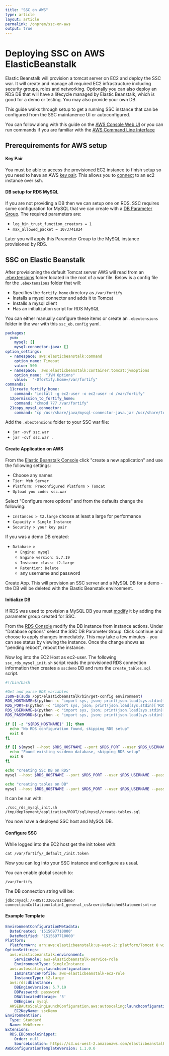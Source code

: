 ```yaml
---
title: "SSC on AWS"
type: article
layout: article
permalink: /onprem/ssc-on-aws
output: true
---
```

# Deploying SSC on AWS ElasticBeanstalk
Elastic Beanstalk will provision a tomcat server on EC2 and deploy the SSC war.  It will create and manage all required EC2 infrastructure including security groups, roles and networking.  Optionally you can also deploy an RDS DB that will have a lifecycle managed by Elastic Beanstalk, which is good for a demo or testing.  You may also provide your own DB.

This guide walks through setup to get a running SSC instance that can be configured from the SSC maintanence UI or autoconfigured.

You can follow along with this guide on the [AWS Console Web UI](https://aws.amazon.com/console/ "ui instructions") or you can run commands if you are familiar with the [AWS Command Line Interface](https://aws.amazon.com/cli/ "aws instuctions")

## Prerequirements for AWS setup
#### Key Pair
You must be able to access the provisioned EC2 instance to finish setup so you need to have an AWS [key pair](https://docs.aws.amazon.com/AWSEC2/latest/UserGuide/ec2-key-pairs.html "key pair guide").  This allows you to [connect](https://docs.aws.amazon.com/AWSEC2/latest/UserGuide/EC2_GetStarted.html "how to connect to ec2") to an ec2 instance over ssh.

#### DB setup for RDS MySQL
If you are not providing a DB then we can setup one on RDS.  SSC requires some configuration for MySQL that we can create with a [DB Parameter Group](https://docs.aws.amazon.com/AmazonRDS/latest/UserGuide/USER_WorkingWithParamGroups.html#USER_WorkingWithParamGroups.Creating "create a DB Parameter Group").  The required parameters are:
 * `log_bin_trust_function_creators = 1`
 * `max_allowed_packet = 1073741824`

Later you will apply this Parameter Group to the MySQL instance provisioned by RDS.

## SSC on Elastic Beanstalk
After provisioning the default Tomcat server AWS will read from an [.ebextensions](https://docs.aws.amazon.com/elasticbeanstalk/latest/dg/ebextensions.html "ebextensions docs") folder located in the root of a war file.  Below is a config file for the `.ebextensions` folder that will:
* Specifies the `fortify.home` directory as `/var/fortify`
* Installs a mysql connector and adds it to Tomcat
* Installs a mysql client
* Has an initialization script for RDS MySQL

You can either manually configure these items or create an `.ebextensions` folder in the war with this `ssc_eb.config` yaml.
```yaml
packages:
  yum:
    mysql: []
    mysql-connector-java: []
option_settings:
  - namespace: aws:elasticbeanstalk:command
    option_name: Timeout
    value: 500
  - namespace:  aws:elasticbeanstalk:container:tomcat:jvmoptions
    option_name:  "JVM Options"
    value:  "-Dfortify.home=/var/fortify"
commands:
  11create_fortify_home:
    command: "install -g ec2-user -o ec2-user -d /var/fortify"
  12permission_to_fortify_home:
    command: "chmod 777 /var/fortify"
  21copy_mysql_connector:
    command: "cp /usr/share/java/mysql-connector-java.jar /usr/share/tomcat8/lib"
```

Add the `.ebextensions` folder to your SSC war file:

* `jar -xvf ssc.war`
* `jar -cvf ssc.war .`

#### Create Application on AWS
From the [Elastic Beanstalk Console](https://console.aws.amazon.com/elasticbeanstalk) click "create a new application" and use the following settings:

* Choose any names
* `Tier: Web Server`
* `Platform: Preconfigured Platform > Tomcat`
* `Upload you code: ssc.war`

Select "Configure more options" and from the defaults change the following:

* `Instances > t2.large` choose at least a large for performance
* `Capacity > Single Instance`
* `Security > your key pair`

If you was a demo DB created:
* `Database >`
  * `Engine: mysql`
  * `Engine version: 5.7.19`
  * `Instance class: t2.large`
  * `Retention: Delete`
  * any username and password

Create App.  This will provision an SSC server and a MySQL DB for a demo - the DB will be deleted with the Elastic Beanstalk environment.

#### Initialize DB
If RDS was used to provision a MySQL DB you must [modify](https://docs.aws.amazon.com/AmazonRDS/latest/UserGuide/USER_ModifyInstance.MySQL.html "how to modify a MySQL DB instance") it by adding the parameter group created for SSC.

From the [RDS Console](https://console.aws.amazon.com/rds) modify the DB instance from instance actions.  Under "Database options" select the SSC DB Parameter Group.  Click continue and choose to apply changes immediately. This may take a few minutes - you can see status by viewing the instance.  Once the change shows as "pending reboot", reboot the instance.

Now log into the EC2 Host as ec2-user.  The following `ssc_rds_mysql_init.sh` script reads the provisioned RDS connection information then creates a `sscdemo` DB and runs the `create_tables.sql` script.

```bash
#!/bin/bash

#Get and parse RDS variables
JSON=$(sudo /opt/elasticbeanstalk/bin/get-config environment)
RDS_HOSTNAME=$(python -c "import sys, json; print(json.load(sys.stdin)['RDS_HOSTNAME'])" <<< """$JSON""")
RDS_PORT=$(python -c "import sys, json; print(json.load(sys.stdin)['RDS_PORT'])" <<< """$JSON""")
RDS_USERNAME=$(python -c "import sys, json; print(json.load(sys.stdin)['RDS_USERNAME'])" <<< """$JSON""")
RDS_PASSWORD=$(python -c "import sys, json; print(json.load(sys.stdin)['RDS_PASSWORD'])" <<< """$JSON""")

if [[ -z "${RDS_HOSTNAME}" ]]; then
  echo "No RDS configuration found, skipping RDS setup"
  exit 0
fi

if [[ $(mysql --host $RDS_HOSTNAME --port $RDS_PORT --user $RDS_USERNAME --password=$RDS_PASSWORD -N --batch -e "show databases like 'sscdemo'") = sscdemo ]]; then
  echo "Found existing sscdemo database, skipping RDS setup"
  exit 0
fi

echo "creating SSC DB on RDS"
mysql --host $RDS_HOSTNAME --port $RDS_PORT --user $RDS_USERNAME --password=$RDS_PASSWORD -e "CREATE SCHEMA IF NOT EXISTS sscdemo DEFAULT CHARACTER SET latin1 COLLATE latin1_general_cs"

echo "creating tables on DB"
mysql --host $RDS_HOSTNAME --port $RDS_PORT --user $RDS_USERNAME --password=$RDS_PASSWORD sscdemo < """$1"""

```

It can be run with: 

`./ssc_rds_mysql_init.sh /tmp/deployment/application/ROOT/sql/mysql/create-tables.sql`

You now have a deployed SSC host and MySQL DB.

#### Configure SSC
While logged into the EC2 host get the init token with:

`cat /var/fortify/_default_/init.token`

Now you can log into your SSC instance and configure as usual.

You can enable global search to:

`/var/fortify`

The DB connection string will be:

`jdbc:mysql://HOST:3306/sscdemo?connectionCollation=latin1_general_cs&rewriteBatchedStatements=true`

#### Example Template
```yaml
EnvironmentConfigurationMetadata:
  DateCreated: '1515697710000'
  DateModified: '1515697710000'
Platform:
  PlatformArn: arn:aws:elasticbeanstalk:us-west-2::platform/Tomcat 8 with Java 8 running on 64bit Amazon Linux/2.7.4
OptionSettings:
  aws:elasticbeanstalk:environment:
    ServiceRole: aws-elasticbeanstalk-service-role
    EnvironmentType: SingleInstance
  aws:autoscaling:launchconfiguration:
    IamInstanceProfile: aws-elasticbeanstalk-ec2-role
    InstanceType: t2.large
  aws:rds:dbinstance:
    DBEngineVersion: 5.7.19
    DBPassword: password
    DBAllocatedStorage: '5'
    DBEngine: mysql
  AWSEBAutoScalingLaunchConfiguration.aws:autoscaling:launchconfiguration:
    EC2KeyName: sscDemo
EnvironmentTier:
  Type: Standard
  Name: WebServer
Extensions:
  RDS.EBConsoleSnippet:
    Order: null
    SourceLocation: https://s3.us-west-2.amazonaws.com/elasticbeanstalk-env-resources-us-west-2/eb_snippets/rds/rds.json
AWSConfigurationTemplateVersion: 1.1.0.0
```

